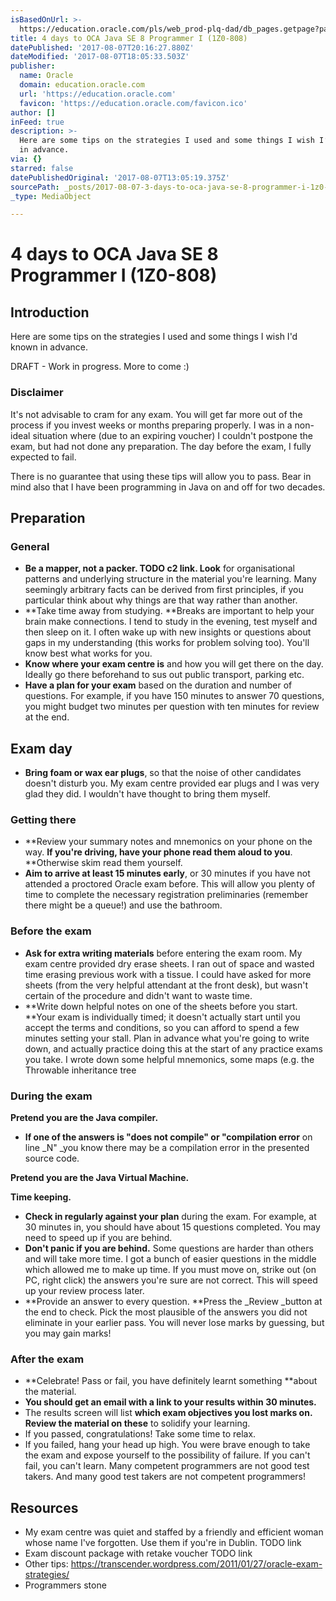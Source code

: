 ```yaml
---
isBasedOnUrl: >-
  https://education.oracle.com/pls/web_prod-plq-dad/db_pages.getpage?page_id=5001&get_params=p_exam_id:1Z0-808
title: 4 days to OCA Java SE 8 Programmer I (1Z0-808)
datePublished: '2017-08-07T20:16:27.880Z'
dateModified: '2017-08-07T18:05:33.503Z'
publisher:
  name: Oracle
  domain: education.oracle.com
  url: 'https://education.oracle.com'
  favicon: 'https://education.oracle.com/favicon.ico'
author: []
inFeed: true
description: >-
  Here are some tips on the strategies I used and some things I wish I’d known
  in advance.
via: {}
starred: false
datePublishedOriginal: '2017-08-07T13:05:19.375Z'
sourcePath: _posts/2017-08-07-3-days-to-oca-java-se-8-programmer-i-1z0-808.md
_type: MediaObject

---
```

# 4 days to OCA Java SE 8 Programmer I (1Z0-808)

## Introduction

Here are some tips on the strategies I used and some things I wish I'd known in advance.

DRAFT - Work in progress. More to come :)

### Disclaimer

It's not advisable to cram for any exam. You will get far more out of the process if you invest weeks or months preparing properly. I was in a non-ideal situation where (due to an expiring voucher) I couldn't postpone the exam, but had not done any preparation. The day before the exam, I fully expected to fail.

There is no guarantee that using these tips will allow you to pass. Bear in mind also that I have been programming in Java on and off for two decades.

## Preparation

### General

* **Be a mapper, not a packer. TODO c2 link. Look** for organisational patterns and underlying structure in the material you're learning. Many seemingly arbitrary facts can be derived from first principles, if you particular think about why things are that way rather than another.
* **Take time away from studying. **Breaks are important to help your brain make connections. I tend to study in the evening, test myself and then sleep on it. I often wake up with new insights or questions about gaps in my understanding (this works for problem solving too). You'll know best what works for you.
* **Know where your exam centre is** and how you will get there on the day. Ideally go there beforehand to sus out public transport, parking etc.
* **Have a plan for your exam** based on the duration and number of questions. For example, if you have 150 minutes to answer 70 questions, you might budget two minutes per question with ten minutes for review at the end.

## Exam day

* **Bring foam or wax ear plugs**, so that the noise of other candidates doesn't disturb you. My exam centre provided ear plugs and I was very glad they did. I wouldn't have thought to bring them myself.

### Getting there

* **Review your summary notes and mnemonics on your phone on the way. **If you're driving, have your phone read them aloud to you**. **Otherwise skim read them yourself.
* **Aim to arrive at least 15 minutes early**, or 30 minutes if you have not attended a proctored Oracle exam before. This will allow you plenty of time to complete the necessary registration preliminaries (remember there might be a queue!) and use the bathroom.

### Before the exam

* **Ask for extra writing materials** before entering the exam room. My exam centre provided dry erase sheets. I ran out of space and wasted time erasing previous work with a tissue. I could have asked for more sheets (from the very helpful attendant at the front desk), but wasn't certain of the procedure and didn't want to waste time.
* **Write down helpful notes on one of the sheets before you start. **Your exam is individually timed; it doesn't actually start until you accept the terms and conditions, so you can afford to spend a few minutes setting your stall. Plan in advance what you're going to write down, and actually practice doing this at the start of any practice exams you take. I wrote down some helpful mnemonics, some maps (e.g. the Throwable inheritance tree

### During the exam

**Pretend you are the Java compiler.**

* **If one of the answers is "does not compile" or "compilation error** on line _N" _you know there may be a compilation error in the presented source code.

**Pretend you are the Java Virtual Machine.**

**Time keeping.**

* **Check in regularly against your plan** during the exam. For example, at 30 minutes in, you should have about 15 questions completed. You may need to speed up if you are behind.
* **Don't panic if you are behind.** Some questions are harder than others and will take more time. I got a bunch of easier questions in the middle which allowed me to make up time. If you must move on, strike out (on PC, right click) the answers you're sure are not correct. This will speed up your review process later.
* **Provide an answer to every question. **Press the _Review _button at the end to check. Pick the most plausible of the answers you did not eliminate in your earlier pass. You will never lose marks by guessing, but you may gain marks!

### After the exam

* **Celebrate! Pass or fail, you have definitely learnt something **about the material.
* **You should get an email with a link to your results within 30 minutes.**
* The results screen will list **which exam objectives you lost marks on. Review the material on these** to solidify your learning.
* If you passed, congratulations! Take some time to relax.
* If you failed, hang your head up high. You were brave enough to take the exam and expose yourself to the possibility of failure. If you can't fail, you can't learn. Many competent programmers are not good test takers. And many good test takers are not competent programmers!

## Resources

* My exam centre was quiet and staffed by a friendly and efficient woman whose name I've forgotten. Use them if you're in Dublin. TODO link
* Exam discount package with retake voucher TODO link
* Other tips: https://transcender.wordpress.com/2011/01/27/oracle-exam-strategies/
* Programmers stone